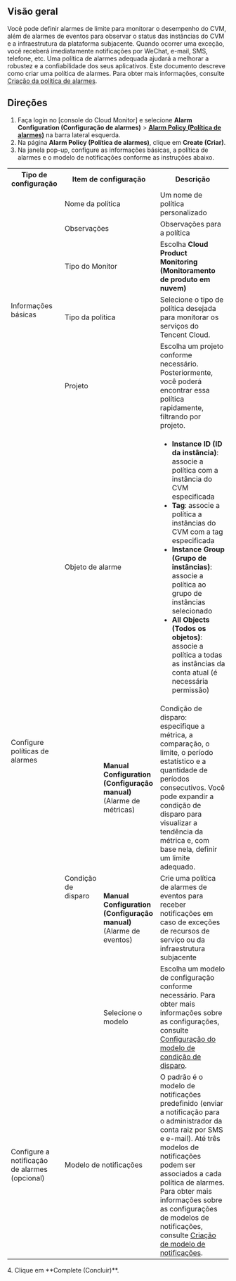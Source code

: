 ## Visão geral
Você pode definir alarmes de limite para monitorar o desempenho do CVM, além de alarmes de eventos para observar o status das instâncias do CVM e a infraestrutura da plataforma subjacente. Quando ocorrer uma exceção, você receberá imediatamente notificações por WeChat, e-mail, SMS, telefone, etc. Uma política de alarmes adequada ajudará a melhorar a robustez e a confiabilidade dos seus aplicativos. Este documento descreve como criar uma política de alarmes. Para obter mais informações, consulte [Criação da política de alarmes](https://intl.cloud.tencent.com/document/product/248/38916).

## Direções
1. Faça login no [console do Cloud Monitor] e selecione **Alarm Configuration (Configuração de alarmes)** > [**Alarm Policy (Política de alarmes)**](https://console.cloud.tencent.com/monitor/alarm2/policy) na barra lateral esquerda.
2. Na página **Alarm Policy (Política de alarmes)**, clique em **Create (Criar)**.
3. Na janela pop-up, configure as informações básicas, a política de alarmes e o modelo de notificações conforme as instruções abaixo.
<table>
  <tr>
    <th>Tipo de configuração</th>
    <th width="19%" colspan=2>Item de configuração</th>
    <th>Descrição</th>
  </tr>
  <tr>
    <td  rowspan="5"> Informações básicas</td>
    <td colspan=2>Nome da política</td>
    <td>Um nome de política personalizado</td>
  </tr>
  <tr>
    <td colspan=2>Observações</td>
    <td>Observações para a política</td>
  </tr>
  <tr>
    <td colspan=2>Tipo do Monitor</td>
    <td>Escolha <b>Cloud Product Monitoring (Monitoramento de produto em nuvem)</b></td>
  </tr>
  <tr>
    <td colspan=2>Tipo da política</td>
    <td>Selecione o tipo de política desejada para monitorar os serviços do Tencent Cloud.</td>
  </tr>
  <tr>
    <td colspan=2>Projeto</td>
    <td>Escolha um projeto conforme necessário. Posteriormente, você poderá encontrar essa política rapidamente, filtrando por projeto.
  </tr>
  <tr>
    <td rowspan="4">Configure políticas de alarmes</td>
    <td colspan=2>Objeto de alarme</td>
    <td>
      <ul>
			         <li><b>Instance ID (ID da instância)</b>: associe a política com a instância do CVM especificada</li>
           <li><b>Tag</b>: associe a política a instâncias do CVM com a tag especificada</li>
               <li><b>Instance Group (Grupo de instâncias)</b>: associe a política ao grupo de instâncias selecionado</li>
		            <li><b>All Objects (Todos os objetos)</b>:  associe a política a todas as instâncias da conta atual (é necessária permissão)</li>
           </ul>
        </td>
		<tr>
		<td rowspan=3>Condição de disparo</td>
    <td><b>Manual Configuration (Configuração manual)</b>(Alarme de métricas)</td>
    <td>
Condição de disparo: especifique a métrica, a comparação, o limite, o período estatístico e a quantidade de períodos consecutivos. Você pode expandir a condição de disparo para visualizar a tendência da métrica e, com base nela, definir um limite adequado.
  <tr>
    <td><b>Manual Configuration (Configuração manual)</b>(Alarme de eventos)</td>
    <td>Crie uma política de alarmes de eventos para receber notificações em caso de exceções de recursos de serviço ou da infraestrutura subjacente</td>
  </tr>
  <tr>
    <td>Selecione o modelo</td>
    <td>Escolha um modelo de configuração conforme necessário. Para obter mais informações sobre as configurações, consulte <a href="https://intl.cloud.tencent.com/document/product/248/38911">Configuração do modelo de condição de disparo</a>.</td>
  </tr>
        <tr>
        <td>Configure a notificação de alarmes (opcional)</td>
        <td colspan=2>Modelo de notificações</td>
        <td>O padrão é o modelo de notificações predefinido (enviar a notificação para o administrador da conta raiz por SMS e e-mail). Até três modelos de notificações podem ser associados a cada política de alarmes. Para obter mais informações sobre as configurações de modelos de notificações, consulte <a href="https://intl.cloud.tencent.com/document/product/248/38922">Criação de modelo de notificações</a>.</li></td>
    </tr>
		</table>
4. Clique em **Complete (Concluir)**.





